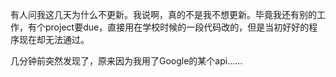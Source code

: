 有人问我这几天为什么不更新。我说啊，真的不是我不想更新。毕竟我还有别的工作，有个project要due，直接用在学校时候的一段代码改的，但是当初好好的程序现在却无法通过。

几分钟前突然发现了，原来因为我用了Google的某个api……
